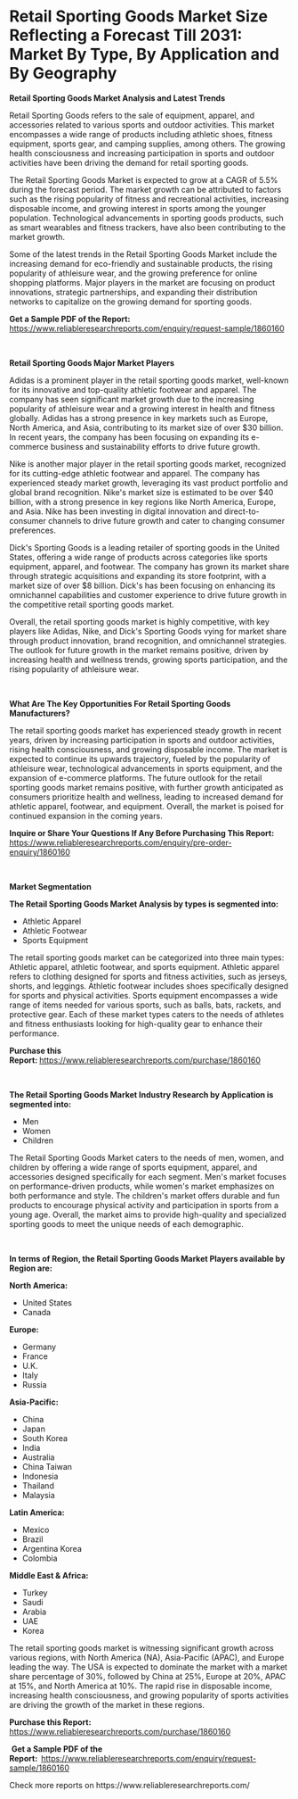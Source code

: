 <p><h1>Retail Sporting Goods Market Size Reflecting a Forecast Till 2031: Market By Type, By Application and By Geography</h1></p><p><strong>Retail Sporting Goods Market Analysis and Latest Trends</strong></p>
<p><p>Retail Sporting Goods refers to the sale of equipment, apparel, and accessories related to various sports and outdoor activities. This market encompasses a wide range of products including athletic shoes, fitness equipment, sports gear, and camping supplies, among others. The growing health consciousness and increasing participation in sports and outdoor activities have been driving the demand for retail sporting goods. </p><p>The Retail Sporting Goods Market is expected to grow at a CAGR of 5.5% during the forecast period. The market growth can be attributed to factors such as the rising popularity of fitness and recreational activities, increasing disposable income, and growing interest in sports among the younger population. Technological advancements in sporting goods products, such as smart wearables and fitness trackers, have also been contributing to the market growth.</p><p>Some of the latest trends in the Retail Sporting Goods Market include the increasing demand for eco-friendly and sustainable products, the rising popularity of athleisure wear, and the growing preference for online shopping platforms. Major players in the market are focusing on product innovations, strategic partnerships, and expanding their distribution networks to capitalize on the growing demand for sporting goods.</p></p>
<p><strong>Get a Sample PDF of the Report:&nbsp;</strong> <a href="https://www.reliableresearchreports.com/enquiry/request-sample/1860160">https://www.reliableresearchreports.com/enquiry/request-sample/1860160</a></p>
<p>&nbsp;</p>
<p><strong>Retail Sporting Goods Major Market Players</strong></p>
<p><p>Adidas is a prominent player in the retail sporting goods market, well-known for its innovative and top-quality athletic footwear and apparel. The company has seen significant market growth due to the increasing popularity of athleisure wear and a growing interest in health and fitness globally. Adidas has a strong presence in key markets such as Europe, North America, and Asia, contributing to its market size of over $30 billion. In recent years, the company has been focusing on expanding its e-commerce business and sustainability efforts to drive future growth.</p><p>Nike is another major player in the retail sporting goods market, recognized for its cutting-edge athletic footwear and apparel. The company has experienced steady market growth, leveraging its vast product portfolio and global brand recognition. Nike's market size is estimated to be over $40 billion, with a strong presence in key regions like North America, Europe, and Asia. Nike has been investing in digital innovation and direct-to-consumer channels to drive future growth and cater to changing consumer preferences.</p><p>Dick's Sporting Goods is a leading retailer of sporting goods in the United States, offering a wide range of products across categories like sports equipment, apparel, and footwear. The company has grown its market share through strategic acquisitions and expanding its store footprint, with a market size of over $8 billion. Dick's has been focusing on enhancing its omnichannel capabilities and customer experience to drive future growth in the competitive retail sporting goods market.</p><p>Overall, the retail sporting goods market is highly competitive, with key players like Adidas, Nike, and Dick's Sporting Goods vying for market share through product innovation, brand recognition, and omnichannel strategies. The outlook for future growth in the market remains positive, driven by increasing health and wellness trends, growing sports participation, and the rising popularity of athleisure wear.</p></p>
<p>&nbsp;</p>
<p><strong>What Are The Key Opportunities For Retail Sporting Goods Manufacturers?</strong></p>
<p><p>The retail sporting goods market has experienced steady growth in recent years, driven by increasing participation in sports and outdoor activities, rising health consciousness, and growing disposable income. The market is expected to continue its upwards trajectory, fueled by the popularity of athleisure wear, technological advancements in sports equipment, and the expansion of e-commerce platforms. The future outlook for the retail sporting goods market remains positive, with further growth anticipated as consumers prioritize health and wellness, leading to increased demand for athletic apparel, footwear, and equipment. Overall, the market is poised for continued expansion in the coming years.</p></p>
<p><strong>Inquire or Share Your Questions If Any Before Purchasing This Report:</strong> <a href="https://www.reliableresearchreports.com/enquiry/pre-order-enquiry/1860160">https://www.reliableresearchreports.com/enquiry/pre-order-enquiry/1860160</a></p>
<p>&nbsp;</p>
<p><strong>Market Segmentation</strong></p>
<p><strong>The Retail Sporting Goods Market Analysis by types is segmented into:</strong></p>
<p><ul><li>Athletic Apparel</li><li>Athletic Footwear</li><li>Sports Equipment</li></ul></p>
<p><p>The retail sporting goods market can be categorized into three main types: Athletic apparel, athletic footwear, and sports equipment. Athletic apparel refers to clothing designed for sports and fitness activities, such as jerseys, shorts, and leggings. Athletic footwear includes shoes specifically designed for sports and physical activities. Sports equipment encompasses a wide range of items needed for various sports, such as balls, bats, rackets, and protective gear. Each of these market types caters to the needs of athletes and fitness enthusiasts looking for high-quality gear to enhance their performance.</p></p>
<p><strong>Purchase this Report:&nbsp;</strong><a href="https://www.reliableresearchreports.com/purchase/1860160">https://www.reliableresearchreports.com/purchase/1860160</a></p>
<p>&nbsp;</p>
<p><strong>The Retail Sporting Goods Market Industry Research by Application is segmented into:</strong></p>
<p><ul><li>Men</li><li>Women</li><li>Children</li></ul></p>
<p><p>The Retail Sporting Goods Market caters to the needs of men, women, and children by offering a wide range of sports equipment, apparel, and accessories designed specifically for each segment. Men's market focuses on performance-driven products, while women's market emphasizes on both performance and style. The children's market offers durable and fun products to encourage physical activity and participation in sports from a young age. Overall, the market aims to provide high-quality and specialized sporting goods to meet the unique needs of each demographic.</p></p>
<p>&nbsp;</p>
<p><strong>In terms of Region, the Retail Sporting Goods Market Players available by Region are:</strong></p>
<p>
    <p> <strong> North America: </strong>
        <ul>
            <li>United States</li>
            <li>Canada</li>
        </ul>
        </p> 
    <p> <strong> Europe: </strong>
        <ul>
            <li>Germany</li>
            <li>France</li>
            <li>U.K.</li>
            <li>Italy</li>
            <li>Russia</li>
        </ul>
        </p> 
    <p> <strong> Asia-Pacific: </strong>
        <ul>
            <li>China</li>
            <li>Japan</li>
            <li>South Korea</li>
            <li>India</li>
            <li>Australia</li>
            <li>China Taiwan</li>
            <li>Indonesia</li>
            <li>Thailand</li>
            <li>Malaysia</li>
        </ul>
        </p> 
    <p> <strong> Latin America: </strong>
        <ul>
            <li>Mexico</li>
            <li>Brazil</li>
            <li>Argentina Korea</li>
            <li>Colombia</li>
        </ul>
        </p> 
    <p> <strong> Middle East & Africa: </strong>
        <ul>
            <li>Turkey</li>
            <li>Saudi</li>
            <li>Arabia</li>
            <li>UAE</li>
            <li>Korea</li>
        </ul>
    </p>
    </p>
<p><p>The retail sporting goods market is witnessing significant growth across various regions, with North America (NA), Asia-Pacific (APAC), and Europe leading the way. The USA is expected to dominate the market with a market share percentage of 30%, followed by China at 25%, Europe at 20%, APAC at 15%, and North America at 10%. The rapid rise in disposable income, increasing health consciousness, and growing popularity of sports activities are driving the growth of the market in these regions.</p></p>
<p><strong>Purchase this Report: </strong><a href="https://www.reliableresearchreports.com/purchase/1860160">https://www.reliableresearchreports.com/purchase/1860160</a></p>
<p>&nbsp;<strong>Get a Sample PDF of the Report:&nbsp;&nbsp;</strong><a href="https://www.reliableresearchreports.com/enquiry/request-sample/1860160">https://www.reliableresearchreports.com/enquiry/request-sample/1860160</a></p>
<p><strong></strong></p>
<p>Check more reports on https://www.reliableresearchreports.com/</p>